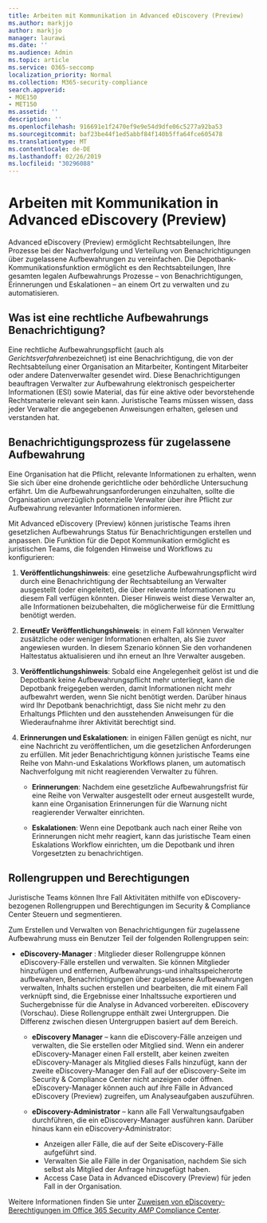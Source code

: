 ```yaml
---
title: Arbeiten mit Kommunikation in Advanced eDiscovery (Preview)
ms.author: markjjo
author: markjjo
manager: laurawi
ms.date: ''
ms.audience: Admin
ms.topic: article
ms.service: O365-seccomp
localization_priority: Normal
ms.collection: M365-security-compliance
search.appverid:
- MOE150
- MET150
ms.assetid: ''
description: ''
ms.openlocfilehash: 916691e1f2470ef9e9e54d9dfe06c5277a92ba53
ms.sourcegitcommit: baf23be44f1ed5abbf84f140b5ffa64fce605478
ms.translationtype: MT
ms.contentlocale: de-DE
ms.lasthandoff: 02/26/2019
ms.locfileid: "30296088"
---
```

# <a name="work-with-communications-in-advanced-ediscovery-preview"></a>Arbeiten mit Kommunikation in Advanced eDiscovery (Preview)

Advanced eDiscovery (Preview) ermöglicht Rechtsabteilungen, Ihre Prozesse bei der Nachverfolgung und Verteilung von Benachrichtigungen über zugelassene Aufbewahrungen zu vereinfachen. Die Depotbank-Kommunikationsfunktion ermöglicht es den Rechtsabteilungen, Ihre gesamten legalen Aufbewahrungs Prozesse – von Benachrichtigungen, Erinnerungen und Eskalationen – an einem Ort zu verwalten und zu automatisieren.

## <a name="what-is-a-legal-hold-notification"></a>Was ist eine rechtliche Aufbewahrungs Benachrichtigung?

Eine rechtliche Aufbewahrungspflicht (auch als *Gerichtsverfahren*bezeichnet) ist eine Benachrichtigung, die von der Rechtsabteilung einer Organisation an Mitarbeiter, Kontingent Mitarbeiter oder andere Datenverwalter gesendet wird. Diese Benachrichtigungen beauftragen Verwalter zur Aufbewahrung elektronisch gespeicherter Informationen (ESI) sowie Material, das für eine aktive oder bevorstehende Rechtsmaterie relevant sein kann. Juristische Teams müssen wissen, dass jeder Verwalter die angegebenen Anweisungen erhalten, gelesen und verstanden hat.

## <a name="the-legal-hold-notification-process"></a>Benachrichtigungsprozess für zugelassene Aufbewahrung

Eine Organisation hat die Pflicht, relevante Informationen zu erhalten, wenn Sie sich über eine drohende gerichtliche oder behördliche Untersuchung erfährt. Um die Aufbewahrungsanforderungen einzuhalten, sollte die Organisation unverzüglich potenzielle Verwalter über ihre Pflicht zur Aufbewahrung relevanter Informationen informieren. 

Mit Advanced eDiscovery (Preview) können juristische Teams ihren gesetzlichen Aufbewahrungs Status für Benachrichtigungen erstellen und anpassen. Die Funktion für die Depot Kommunikation ermöglicht es juristischen Teams, die folgenden Hinweise und Workflows zu konfigurieren:

1. **Veröffentlichungshinweis**: eine gesetzliche Aufbewahrungspflicht wird durch eine Benachrichtigung der Rechtsabteilung an Verwalter ausgestellt (oder eingeleitet), die über relevante Informationen zu diesem Fall verfügen könnten. Dieser Hinweis weist diese Verwalter an, alle Informationen beizubehalten, die möglicherweise für die Ermittlung benötigt werden. 
   
2.  **ErneutEr Veröffentlichungshinweis**: in einem Fall können Verwalter zusätzliche oder weniger Informationen erhalten, als Sie zuvor angewiesen wurden. In diesem Szenario können Sie den vorhandenen Haltestatus aktualisieren und ihn erneut an Ihre Verwalter ausgeben.

3.  **Veröffentlichungshinweis**: Sobald eine Angelegenheit gelöst ist und die Depotbank keine Aufbewahrungspflicht mehr unterliegt, kann die Depotbank freigegeben werden, damit Informationen nicht mehr aufbewahrt werden, wenn Sie nicht benötigt werden. Darüber hinaus wird Ihr Depotbank benachrichtigt, dass Sie nicht mehr zu den Erhaltungs Pflichten und den ausstehenden Anweisungen für die Wiederaufnahme ihrer Aktivität berechtigt sind.

4. **Erinnerungen und Eskalationen**: in einigen Fällen genügt es nicht, nur eine Nachricht zu veröffentlichen, um die gesetzlichen Anforderungen zu erfüllen. Mit jeder Benachrichtigung können juristische Teams eine Reihe von Mahn-und Eskalations Workflows planen, um automatisch Nachverfolgung mit nicht reagierenden Verwalter zu führen.

    - **Erinnerungen**: Nachdem eine gesetzliche Aufbewahrungsfrist für eine Reihe von Verwalter ausgestellt oder erneut ausgestellt wurde, kann eine Organisation Erinnerungen für die Warnung nicht reagierender Verwalter einrichten. 

    - **Eskalationen**: Wenn eine Depotbank auch nach einer Reihe von Erinnerungen nicht mehr reagiert, kann das juristische Team einen Eskalations Workflow einrichten, um die Depotbank und ihren Vorgesetzten zu benachrichtigen.

## <a name="role-groups-and-permissions"></a>Rollengruppen und Berechtigungen 

Juristische Teams können Ihre Fall Aktivitäten mithilfe von eDiscovery-bezogenen Rollengruppen und Berechtigungen im Security & Compliance Center Steuern und segmentieren. 

Zum Erstellen und Verwalten von Benachrichtigungen für zugelassene Aufbewahrung muss ein Benutzer Teil der folgenden Rollengruppen sein:

- **eDiscovery-Manager** : Mitglieder dieser Rollengruppe können eDiscovery-Fälle erstellen und verwalten. Sie können Mitglieder hinzufügen und entfernen, Aufbewahrungs-und inhaltsspeicherorte aufbewahren, Benachrichtigungen über zugelassene Aufbewahrungen verwalten, Inhalts suchen erstellen und bearbeiten, die mit einem Fall verknüpft sind, die Ergebnisse einer Inhaltssuche exportieren und Suchergebnisse für die Analyse in Advanced vorbereiten. eDiscovery (Vorschau). Diese Rollengruppe enthält zwei Untergruppen. Die Differenz zwischen diesen Untergruppen basiert auf dem Bereich.

  - **eDiscovery Manager** – kann die eDiscovery-Fälle anzeigen und verwalten, die Sie erstellen oder Mitglied sind. Wenn ein anderer eDiscovery-Manager einen Fall erstellt, aber keinen zweiten eDiscovery-Manager als Mitglied dieses Falls hinzufügt, kann der zweite eDiscovery-Manager den Fall auf der eDiscovery-Seite im Security & Compliance Center nicht anzeigen oder öffnen. eDiscovery-Manager können auch auf ihre Fälle in Advanced eDiscovery (Preview) zugreifen, um Analyseaufgaben auszuführen.

  - **eDiscovery-Administrator** – kann alle Fall Verwaltungsaufgaben durchführen, die ein eDiscovery-Manager ausführen kann. Darüber hinaus kann ein eDiscovery-Administrator:
    
    - Anzeigen aller Fälle, die auf der Seite eDiscovery-Fälle aufgeführt sind.
    - Verwalten Sie alle Fälle in der Organisation, nachdem Sie sich selbst als Mitglied der Anfrage hinzugefügt haben.
    - Access Case Data in Advanced eDiscovery (Preview) für jeden Fall in der Organisation.

Weitere Informationen finden Sie unter [Zuweisen von eDiscovery-Berechtigungen im Office 365 Security _AMP_ Compliance Center](../assign-ediscovery-permissions.md).